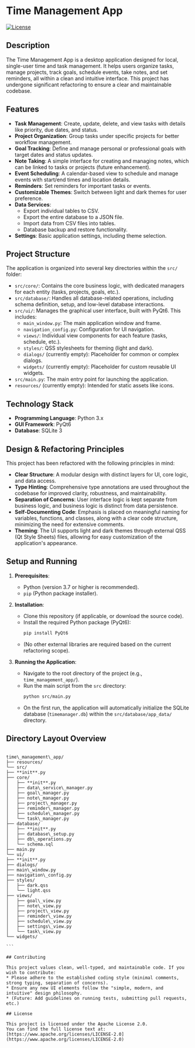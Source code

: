 # Time Management App

[![License](https://img.shields.io/badge/License-Apache_2.0-blue.svg)](https://opensource.org/licenses/Apache-2.0)

## Description

The Time Management App is a desktop application designed for local, single-user time and task management. It helps users organize tasks, manage projects, track goals, schedule events, take notes, and set reminders, all within a clean and intuitive interface. This project has undergone significant refactoring to ensure a clear and maintainable codebase.

## Features

* **Task Management**: Create, update, delete, and view tasks with details like priority, due dates, and status.
* **Project Organization**: Group tasks under specific projects for better workflow management.
* **Goal Tracking**: Define and manage personal or professional goals with target dates and status updates.
* **Note Taking**: A simple interface for creating and managing notes, which can be linked to tasks or projects (future enhancement).
* **Event Scheduling**: A calendar-based view to schedule and manage events with start/end times and location details.
* **Reminders**: Set reminders for important tasks or events.
* **Customizable Themes**: Switch between light and dark themes for user preference.
* **Data Services**:
    * Export individual tables to CSV.
    * Export the entire database to a JSON file.
    * Import data from CSV files into tables.
    * Database backup and restore functionality.
* **Settings**: Basic application settings, including theme selection.

## Project Structure

The application is organized into several key directories within the `src/` folder:

* `src/core/`: Contains the core business logic, with dedicated managers for each entity (tasks, projects, goals, etc.).
* `src/database/`: Handles all database-related operations, including schema definition, setup, and low-level database interactions.
* `src/ui/`: Manages the graphical user interface, built with PyQt6. This includes:
    * `main_window.py`: The main application window and frame.
    * `navigation_config.py`: Configuration for UI navigation.
    * `views/`: Individual view components for each feature (tasks, schedule, etc.).
    * `styles/`: QSS stylesheets for theming (light and dark).
    * `dialogs/` (currently empty): Placeholder for common or complex dialogs.
    * `widgets/` (currently empty): Placeholder for custom reusable UI widgets.
* `src/main.py`: The main entry point for launching the application.
* `resources/` (currently empty): Intended for static assets like icons.

## Technology Stack

* **Programming Language**: Python 3.x
* **GUI Framework**: PyQt6
* **Database**: SQLite 3

## Design & Refactoring Principles

This project has been refactored with the following principles in mind:

* **Clear Structure**: A modular design with distinct layers for UI, core logic, and data access.
* **Type Hinting**: Comprehensive type annotations are used throughout the codebase for improved clarity, robustness, and maintainability.
* **Separation of Concerns**: User interface logic is kept separate from business logic, and business logic is distinct from data persistence.
* **Self-Documenting Code**: Emphasis is placed on meaningful naming for variables, functions, and classes, along with a clear code structure, minimizing the need for extensive comments.
* **Theming**: The UI supports light and dark themes through external QSS (Qt Style Sheets) files, allowing for easy customization of the application's appearance.

## Setup and Running

1.  **Prerequisites**:
    * Python (version 3.7 or higher is recommended).
    * `pip` (Python package installer).

2.  **Installation**:
    * Clone this repository (if applicable, or download the source code).
    * Install the required Python package (PyQt6):
        ```bash
        pip install PyQt6
        ```
    * (No other external libraries are required based on the current refactoring scope).

3.  **Running the Application**:
    * Navigate to the root directory of the project (e.g., `time_management_app/`).
    * Run the main script from the `src` directory:
        ```bash
        python src/main.py
        ```
    * On the first run, the application will automatically initialize the SQLite database (`timemanager.db`) within the `src/database/app_data/` directory.

## Directory Layout Overview

````

time\_management\_app/
├── resources/
└── src/
├── **init**.py
├── core/
│   ├── **init**.py
│   ├── data\_service\_manager.py
│   ├── goal\_manager.py
│   ├── note\_manager.py
│   ├── project\_manager.py
│   ├── reminder\_manager.py
│   ├── schedule\_manager.py
│   └── task\_manager.py
├── database/
│   ├── **init**.py
│   ├── database\_setup.py
│   ├── db\_operations.py
│   └── schema.sql
├── main.py
└── ui/
├── **init**.py
├── dialogs/
├── main\_window.py
├── navigation\_config.py
├── styles/
│   ├── dark.qss
│   └── light.qss
├── views/
│   ├── goal\_view.py
│   ├── note\_view.py
│   ├── project\_view.py
│   ├── reminder\_view.py
│   ├── schedule\_view.py
│   ├── settings\_view.py
│   └── task\_view.py
└── widgets/

```

## Contributing

This project values clean, well-typed, and maintainable code. If you wish to contribute:
* Please adhere to the established coding style (minimal comments, strong typing, separation of concerns).
* Ensure any new UI elements follow the "simple, modern, and intuitive" design philosophy.
* (Future: Add guidelines on running tests, submitting pull requests, etc.)

## License

This project is licensed under the Apache License 2.0.
You can find the full license text at: [https://www.apache.org/licenses/LICENSE-2.0](https://www.apache.org/licenses/LICENSE-2.0)
